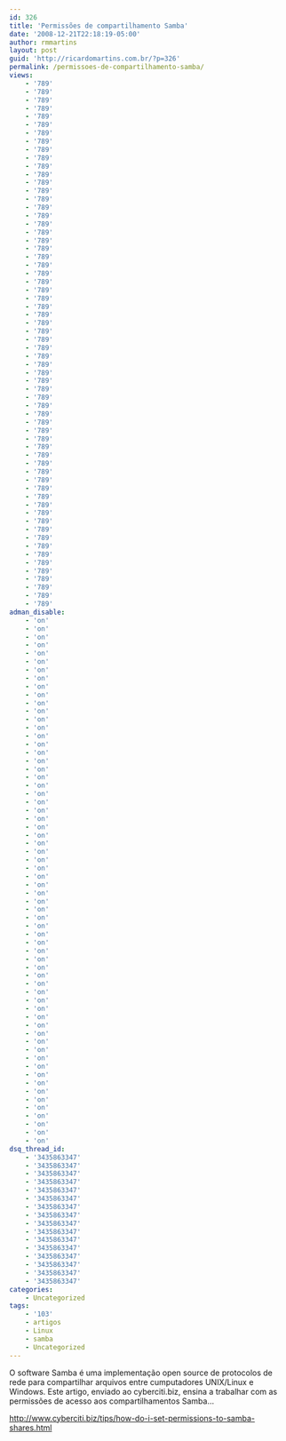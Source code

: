 ```yaml
---
id: 326
title: 'Permissões de compartilhamento Samba'
date: '2008-12-21T22:18:19-05:00'
author: rmmartins
layout: post
guid: 'http://ricardomartins.com.br/?p=326'
permalink: /permissoes-de-compartilhamento-samba/
views:
    - '789'
    - '789'
    - '789'
    - '789'
    - '789'
    - '789'
    - '789'
    - '789'
    - '789'
    - '789'
    - '789'
    - '789'
    - '789'
    - '789'
    - '789'
    - '789'
    - '789'
    - '789'
    - '789'
    - '789'
    - '789'
    - '789'
    - '789'
    - '789'
    - '789'
    - '789'
    - '789'
    - '789'
    - '789'
    - '789'
    - '789'
    - '789'
    - '789'
    - '789'
    - '789'
    - '789'
    - '789'
    - '789'
    - '789'
    - '789'
    - '789'
    - '789'
    - '789'
    - '789'
    - '789'
    - '789'
    - '789'
    - '789'
    - '789'
    - '789'
    - '789'
    - '789'
    - '789'
    - '789'
    - '789'
    - '789'
    - '789'
    - '789'
    - '789'
    - '789'
    - '789'
    - '789'
    - '789'
    - '789'
adman_disable:
    - 'on'
    - 'on'
    - 'on'
    - 'on'
    - 'on'
    - 'on'
    - 'on'
    - 'on'
    - 'on'
    - 'on'
    - 'on'
    - 'on'
    - 'on'
    - 'on'
    - 'on'
    - 'on'
    - 'on'
    - 'on'
    - 'on'
    - 'on'
    - 'on'
    - 'on'
    - 'on'
    - 'on'
    - 'on'
    - 'on'
    - 'on'
    - 'on'
    - 'on'
    - 'on'
    - 'on'
    - 'on'
    - 'on'
    - 'on'
    - 'on'
    - 'on'
    - 'on'
    - 'on'
    - 'on'
    - 'on'
    - 'on'
    - 'on'
    - 'on'
    - 'on'
    - 'on'
    - 'on'
    - 'on'
    - 'on'
    - 'on'
    - 'on'
    - 'on'
    - 'on'
    - 'on'
    - 'on'
    - 'on'
    - 'on'
    - 'on'
    - 'on'
    - 'on'
    - 'on'
    - 'on'
    - 'on'
    - 'on'
    - 'on'
dsq_thread_id:
    - '3435863347'
    - '3435863347'
    - '3435863347'
    - '3435863347'
    - '3435863347'
    - '3435863347'
    - '3435863347'
    - '3435863347'
    - '3435863347'
    - '3435863347'
    - '3435863347'
    - '3435863347'
    - '3435863347'
    - '3435863347'
    - '3435863347'
    - '3435863347'
categories:
    - Uncategorized
tags:
    - '103'
    - artigos
    - Linux
    - samba
    - Uncategorized
---
```


O software Samba é uma implementação open source de protocolos de rede para compartilhar arquivos entre cumputadores UNIX/Linux e Windows. Este artigo, enviado ao cyberciti.biz, ensina a trabalhar com as permissões de acesso aos compartilhamentos Samba…

<http://www.cyberciti.biz/tips/how-do-i-set-permissions-to-samba-shares.html>